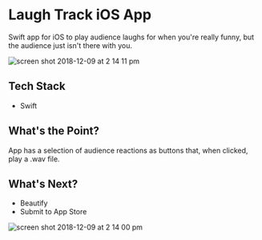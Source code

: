 # Laugh Track iOS App
Swift app for iOS to play audience laughs for when you're really funny, but the audience just isn't there with you.

![screen shot 2018-12-09 at 2 14 11 pm](https://user-images.githubusercontent.com/21090906/49702434-a034b680-fbbd-11e8-9b3e-2c22b4f6b587.png)

## Tech Stack
- Swift

## What's the Point?
App has a selection of audience reactions as buttons that, when clicked, play a .wav file.

## What's Next?
- Beautify
- Submit to App Store

![screen shot 2018-12-09 at 2 14 00 pm](https://user-images.githubusercontent.com/21090906/49702439-b04c9600-fbbd-11e8-9017-8f7c30a02fe3.png)
